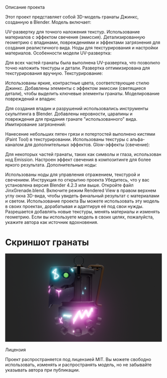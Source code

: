 Описание проекта

Этот проект представляет собой 3D-модель гранаты Джинкс, созданную в Blender. Модель включает:

UV-развертку для точного наложения текстур.
Использование материалов с эффектом свечения (эмиссия).
Детализированную геометрию с впадинами, повреждениями и эффектами загрязнения для создания реалистичного вида.
Ноды для текстурирования и настройки материалов.
Особенности модели
UV-развертка:

Для всех частей гранаты была выполнена UV-развертка, что позволило точно наложить текстуры и детали.
Развертка оптимизирована для текстурирования вручную.
Текстурирование:

Использованы яркие, контрастные цвета, соответствующие стилю Джинкс.
Добавлены элементы с эффектом эмиссии (светящиеся детали), чтобы выделить ключевые элементы гранаты.
Моделирование повреждений и впадин:

Для создания впадин и разрушений использовались инструменты скульптинга в Blender.
Добавлены неровности, царапины и повреждения для придания гранате "использованного" вида.
Имитирование загрязнений:

Нанесение небольших пятен грязи и потертостей выполнено кистями (Paint Tool) в текстурировании.
Использованы текстуры с альфа-каналом для дополнительных эффектов.
Glow-эффекты (свечение):

Для некоторых частей гранаты, таких как символы и глаза, использован нод Emission.
Настроен эффект свечения в композитинге для более яркого результата.
Дополнительные ноды:

Использованы ноды для управления отражением, текстурой и свечением.
Инструкция по открытию проекта
Убедитесь, что у вас установлена версия Blender 4.2.3 или выше.
Откройте файл JinxGrenade.blend.
Включите режим Rendered View в правом верхнем углу окна 3D-вида, чтобы увидеть финальный результат с материалами и светом.
Использование проекта
Вы можете использовать эту модель в своих проектах, дорабатывая и адаптируя её под свои нужды.
Разрешается добавлять новые текстуры, менять материалы и изменять геометрию.
Если вы используете модель в своих целях, пожалуйста, укажите автора как источник вдохновения.

# Скриншот гранаты

![Скриншот гранаты](JinxGrenade.png)

Лицензия

Проект распространяется под лицензией MIT. Вы можете свободно использовать, изменять и распространять модель, но не забывайте указывать автора при публикации.



